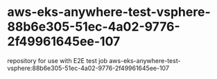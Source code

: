 # aws-eks-anywhere-test-vsphere-88b6e305-51ec-4a02-9776-2f49961645ee-107
repository for use with E2E test job aws-eks-anywhere-test-vsphere:88b6e305-51ec-4a02-9776-2f49961645ee-107
